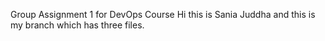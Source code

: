 Group Assignment 1 for DevOps Course
Hi this is Sania Juddha and this is my branch which has three files.
